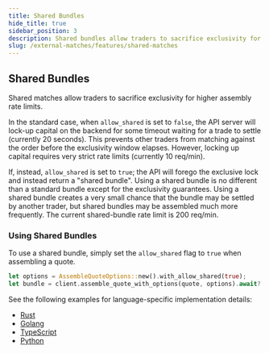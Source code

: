 ```yaml
---
title: Shared Bundles
hide_title: true
sidebar_position: 3
description: Shared bundles allow traders to sacrifice exclusivity for higher assembly rate limits.
slug: /external-matches/features/shared-matches
---
```


## Shared Bundles

Shared matches allow traders to sacrifice exclusivity for higher assembly rate limits. 

In the standard case, when `allow_shared` is set to `false`, the API server will lock-up capital on the backend for some timeout waiting for a trade to settle (currently 20 seconds). This prevents other traders from matching against the order before the exclusivity window elapses. However, locking up capital requires very strict rate limits (currently 10 req/min).

If, instead, `allow_shared` is set to `true`; the API will forego the exclusive lock and instead return a "shared bundle". Using a shared bundle is no different than a standard bundle except for the exclusivity guarantees. Using a shared bundle creates a very small chance that the bundle may be settled by another trader, but shared bundles may be assembled much more frequently. The current shared-bundle rate limit is 200 req/min.

### Using Shared Bundles

To use a shared bundle, simply set the `allow_shared` flag to `true` when assembling a quote.

```rust
let options = AssembleQuoteOptions::new().with_allow_shared(true);
let bundle = client.assemble_quote_with_options(quote, options).await?.expect("No bundle");
```

See the following examples for language-specific implementation details:
- [Rust](https://github.com/renegade-fi/rust-sdk/blob/main/examples/external_match/shared_bundle.rs)
- [Golang](https://github.com/renegade-fi/golang-sdk/blob/main/examples/09_shared_bundle/main.go)
- [TypeScript](https://github.com/renegade-fi/typescript-external-match-client/blob/main/examples/shared_bundle.ts)
- [Python](https://github.com/renegade-fi/python-sdk/blob/main/examples/shared_bundle.py)